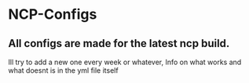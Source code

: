 # NCP-Configs

## All configs are made for the latest ncp build.
Ill try to add a new one every week or whatever, Info on what works and what doesnt is in the yml file itself
